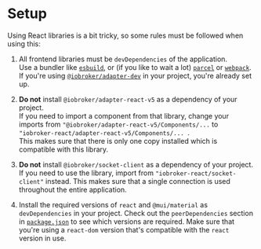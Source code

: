 # Setup

Using React libraries is a bit tricky, so some rules must be followed when using this:

1. All frontend libraries must be `devDependencies` of the application.  
   Use a bundler like [`esbuild`](https://esbuild.github.io/), or (if you like to wait a lot) [`parcel`](https://parceljs.org/) or [`webpack`](https://webpack.js.org/). If you're using [`@iobroker/adapter-dev`](https://github.com/ioBroker/adapter-dev/) in your project, you're already set up.

1. **Do not** install `@iobroker/adapter-react-v5` as a dependency of your project.  
   If you need to import a component from that library, change your imports from `"@iobroker/adapter-react-v5/Components/...` to `"iobroker-react/adapter-react-v5/Components/...
   `.  
   This makes sure that there is only one copy installed which is compatible with this library.

1. **Do not** install `@iobroker/socket-client` as a dependency of your project.  
   If you need to use the library, import from `"iobroker-react/socket-client"` instead. This makes sure that a single connection is used throughout the entire application.

1. Install the required versions of `react` and `@mui/material` as `devDependencies` in your project. Check out the `peerDependencies` section in [`package.json`](https://github.com/AlCalzone/iobroker-react/blob/master/package.json) to see which versions are required. Make sure that you're using a `react-dom` version that's compatible with the `react` version in use.
